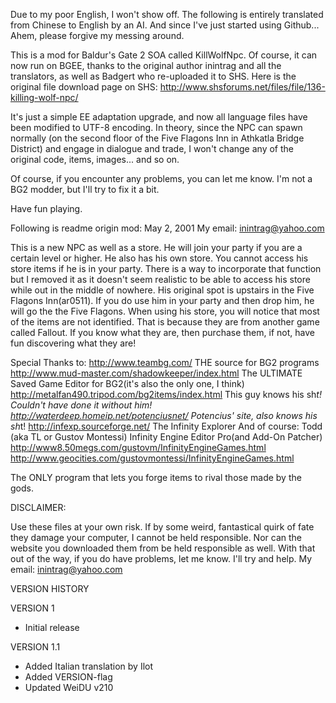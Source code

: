 
Due to my poor English, I won't show off. The following is entirely translated from Chinese to English by an AI. And since I've just started using Github... Ahem, please forgive my messing around.

This is a mod for Baldur's Gate 2 SOA called KillWolfNpc. Of course, it can now run on BGEE, thanks to the original author inintrag and all the translators, as well as Badgert who re-uploaded it to SHS. Here is the original file download page on SHS:
http://www.shsforums.net/files/file/136-killing-wolf-npc/

It's just a simple EE adaptation upgrade, and now all language files have been modified to UTF-8 encoding. In theory, since the NPC can spawn normally (on the second floor of the Five Flagons Inn in Athkatla Bridge District) and engage in dialogue and trade, I won't change any of the original code, items, images... and so on.

Of course, if you encounter any problems, you can let me know. I'm not a BG2 modder, but I'll try to fix it a bit.

Have fun playing.

Following is readme origin mod:
May 2, 2001
My email: inintrag@yahoo.com

This is a new NPC as well as a store. He will join your party if you are a certain level or higher. He also has his own store. You cannot access his store items if he is in your party. There is a way to incorporate that function but I removed it as it doesn't seem realistic to be able to access his store while out in the middle of nowhere. His original spot is upstairs in the Five Flagons Inn(ar0511). If you do use him in your party and then drop him, he will go the the Five Flagons. When using his store, you will notice that most of the items are not identified. That is because they are from another game called Fallout. If you know what they are, then purchase them, if not, have fun discovering what they are!
  
Special Thanks to:
http://www.teambg.com/
THE source for BG2 programs
http://www.mud-master.com/shadowkeeper/index.html
The ULTIMATE Saved Game Editor for BG2(it's also the only one, I think)
http://metalfan490.tripod.com/bg2items/index.html
This guy knows his sh*t!  Couldn't have done it without him!
http://waterdeep.homeip.net/potenciusnet/
Potencius' site, also knows his sh*t!
http://infexp.sourceforge.net/
The Infinity Explorer
And of course:
Todd (aka TL or Gustov Montessi) Infinity Engine Editor Pro(and Add-On Patcher)
http://www8.50megs.com/gustovm/InfinityEngineGames.html
http://www.geocities.com/gustovmontessi/InfinityEngineGames.html

The ONLY program that lets you forge items to rival those made by the gods.

DISCLAIMER:

Use these files at your own risk.  If by some weird, fantastical quirk of fate they damage your computer, I cannot be held responsible.  Nor can the website you downloaded them from be held responsible as well.  With that out of the way, if you do have problems, let me know.  I'll try and help.
My email:  inintrag@yahoo.com


VERSION HISTORY

VERSION 1
- Initial release

VERSION 1.1
- Added Italian translation by Ilot
- Added VERSION-flag
- Updated WeiDU v210
